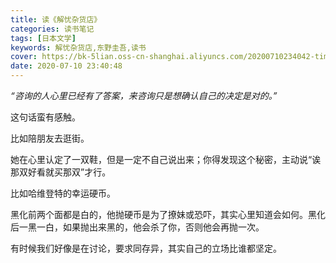 ```yaml
---
title: 读《解忧杂货店》
categories: 读书笔记
tags: [日本文学]
keywords: 解忧杂货店,东野圭吾,读书
cover: https://bk-5lian.oss-cn-shanghai.aliyuncs.com/20200710234042-timg.jpg
date: 2020-07-10 23:40:48
---
```


*“咨询的人心里已经有了答案，来咨询只是想确认自己的决定是对的。”*

这句话蛮有感触。

比如陪朋友去逛街。

她在心里认定了一双鞋，但是一定不自己说出来；你得发现这个秘密，主动说“诶那双好看就买那双”才行。

比如哈维登特的幸运硬币。

黑化前两个面都是白的，他抛硬币是为了撩妹或恐吓，其实心里知道会如何。黑化后一黑一白，如果抛出来黑的，他会杀了你，否则他会再抛一次。

有时候我们好像是在讨论，要求同存异，其实自己的立场比谁都坚定。